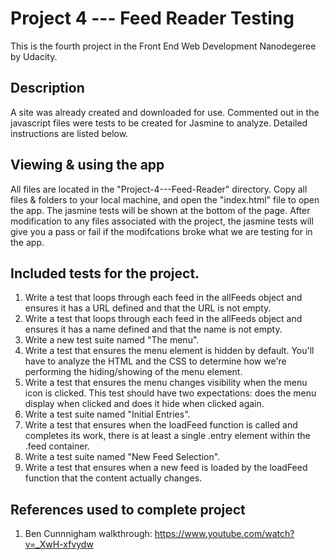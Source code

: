 # Project 4 --- Feed Reader Testing

This is the fourth project in the Front End Web Development Nanodegeree by Udacity.


## Description

A site was already created and downloaded for use. Commented out in the javascript files were tests to be created for Jasmine to analyze. Detailed instructions are listed below.


## Viewing & using the app

All files are located in the "Project-4---Feed-Reader" directory. Copy all files & folders to your local machine, and open the "index.html" file to open the app. The jasmine tests will be shown at the bottom of the page. After modification to any files associated with the project, the jasmine tests will give you a pass or fail if the modifcations broke what we are testing for in the app.


## Included tests for the project.

1. Write a test that loops through each feed in the allFeeds object and ensures it has a URL defined and that the URL is not empty.
2. Write a test that loops through each feed in the allFeeds object and ensures it has a name defined and that the name is not empty.
3. Write a new test suite named "The menu".
4. Write a test that ensures the menu element is hidden by default. You'll have to analyze the HTML and the CSS to determine how we're performing the hiding/showing of the menu element.
5. Write a test that ensures the menu changes visibility when the menu icon is clicked. This test should have two expectations: does the menu display when clicked and does it hide when clicked again.
6. Write a test suite named "Initial Entries".
7. Write a test that ensures when the loadFeed function is called and completes its work, there is at least a single .entry element within the .feed container.
8. Write a test suite named "New Feed Selection".
9. Write a test that ensures when a new feed is loaded by the loadFeed function that the content actually changes.

## References used to complete project

1. Ben Cunnnigham walkthrough: https://www.youtube.com/watch?v=_XwH-xfvydw
